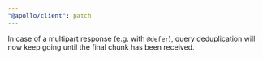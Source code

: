 ```yaml
---
"@apollo/client": patch
---
```


In case of a multipart response (e.g. with `@defer`), query deduplication will
now keep going until the final chunk has been received.
